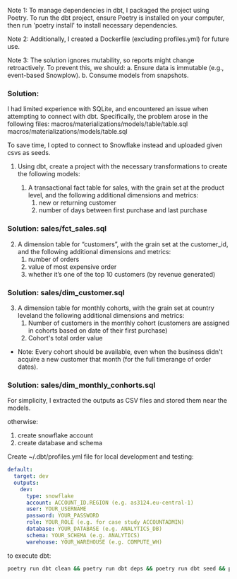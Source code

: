 Note 1: To manage dependencies in dbt, I packaged the project using Poetry. To run the dbt project, ensure Poetry is installed on your computer, then run 'poetry install' to install necessary dependencies.

Note 2: Additionally, I created a Dockerfile (excluding profiles.yml) for future use.

Note 3: The solution ignores mutability, so reports might change retroactively. To prevent this, we should:
a. Ensure data is immutable (e.g., event-based Snowplow).
b. Consume models from snapshots.

### Solution:
I had limited experience with SQLite, and encountered an issue when attempting to connect with dbt. Specifically, the problem arose in the following files:
macros/materializations/models/table/table.sql
macros/materializations/models/table.sql

To save time, I opted to connect to Snowflake instead and uploaded given csvs as seeds.

1. Using dbt, create a project with the necessary transformations to create the following models:

   1. A transactional fact table for sales, with the grain set at the product level, and the following additional dimensions and metrics:
      1. new or returning customer
      2. number of days between first purchase and last purchase      
### Solution: sales/fct_sales.sql


   2. A dimension table for “customers”, with the grain set at the customer_id, and the following additional dimensions and metrics:
      1. number of orders
      2. value of most expensive order
      3. whether it’s one of the top 10 customers (by revenue generated)
### Solution: sales/dim_customer.sql


   3. A dimension table for monthly cohorts, with the grain set at country leveland the following additional dimensions and metrics:
      1. Number of customers in the monthly cohort (customers are assigned in cohorts based on date of their first purchase)
      2. Cohort's total order value
   * Note: Every cohort should be available, even when the business didn't acquire a new customer that month (for the full timerange of order dates).
### Solution: sales/dim_monthly_conhorts.sql

For simplicity, I extracted the outputs as CSV files and stored them near the models.

otherwise:
1) create snowflake account
2) create database and schema

Create ~/.dbt/profiles.yml file for local development and testing:

```yml
default:
  target: dev
  outputs: 
    dev:
      type: snowflake
      account: ACCOUNT_ID.REGION (e.g. as3124.eu-central-1)
      user: YOUR_USERNAME
      password: YOUR_PASSWORD
      role: YOUR_ROLE (e.g. for case study ACCOUNTADMIN)
      database: YOUR_DATABASE (e.g. ANALYTICS_DB)
      schema: YOUR_SCHEMA (e.g. ANALYTICS)
      warehouse: YOUR_WAREHOUSE (e.g. COMPUTE_WH)
```

to execute dbt:

```sh
poetry run dbt clean && poetry run dbt deps && poetry run dbt seed && poetry run dbt run
```
